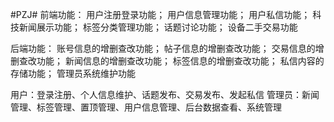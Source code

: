 #PZJ#
前端功能：
用户注册登录功能；
用户信息管理功能；
用户私信功能；
科技新闻展示功能；
标签分类管理功能；
话题讨论功能；
设备二手交易功能

后端功能：
账号信息的增删查改功能；
帖子信息的增删查改功能；
交易信息的增删查改功能；
新闻信息的增删查改功能；
标签信息的增删查改功能；
私信内容的存储功能；
管理员系统维护功能

用户：登录注册、个人信息维护、话题发布、交易发布、发起私信
管理员：新闻管理、标签管理、置顶管理、用户信息管理、后台数据查看、系统管理